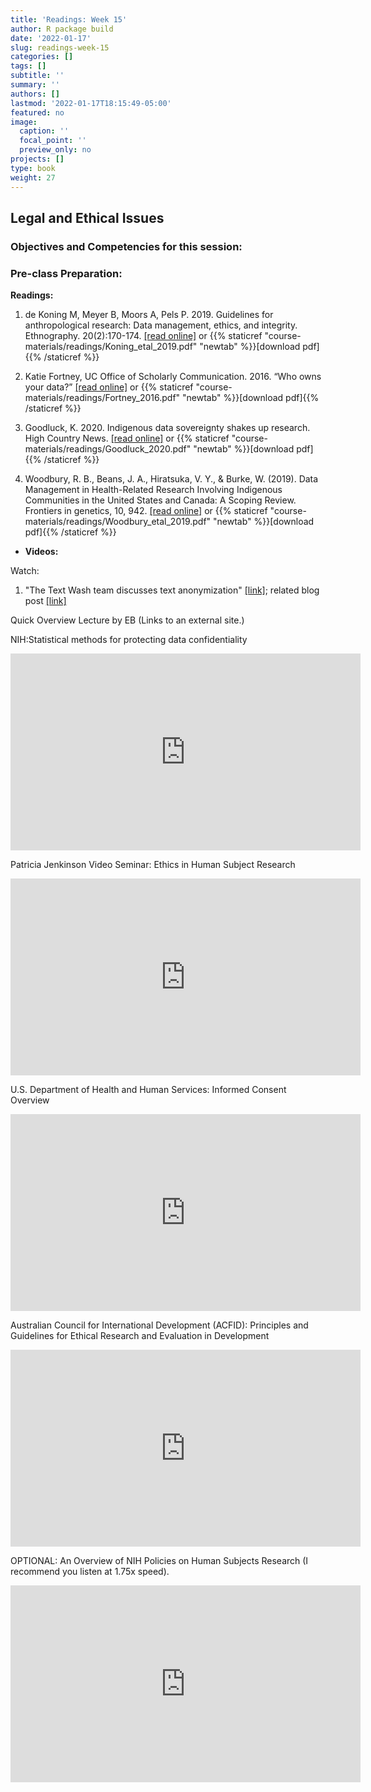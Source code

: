 ```yaml
---
title: 'Readings: Week 15'
author: R package build
date: '2022-01-17'
slug: readings-week-15
categories: []
tags: []
subtitle: ''
summary: ''
authors: []
lastmod: '2022-01-17T18:15:49-05:00'
featured: no
image:
  caption: ''
  focal_point: ''
  preview_only: no
projects: []
type: book
weight: 27
---
```



## Legal and Ethical Issues
 
### Objectives and Competencies for this session:


  
### Pre-class Preparation:
        
**Readings:** 

1.  de Koning M, Meyer B, Moors A, Pels P. 2019. Guidelines for anthropological research: Data management, ethics, and integrity. Ethnography. 20(2):170-174.  [[read online]](https://journals.sagepub.com/doi/10.1177/1466138119843312) or {{% staticref "course-materials/readings/Koning_etal_2019.pdf" "newtab" %}}[download pdf]{{% /staticref %}}

2.  Katie Fortney, UC Office of Scholarly Communication. 2016. “Who owns your data?”  [[read online]](https://uc3.cdlib.org/2016/09/08/who-owns-your-data/) or {{% staticref "course-materials/readings/Fortney_2016.pdf" "newtab" %}}[download pdf]{{% /staticref %}}

3. Goodluck, K. 2020. Indigenous data sovereignty shakes up research. High Country News. [[read online]](https://www.hcn.org/issues/52.11/indigenous-affairs-covid19-indigenous-data-sovereignty-shakes-up-research) or {{% staticref "course-materials/readings/Goodluck_2020.pdf" "newtab" %}}[download pdf]{{% /staticref %}}

4. Woodbury, R. B., Beans, J. A., Hiratsuka, V. Y., & Burke, W. (2019). Data Management in Health-Related Research Involving Indigenous Communities in the United States and Canada: A Scoping Review. Frontiers in genetics, 10, 942.  [[read online]](https://doi.org/10.3389/fgene.2019.00942) or {{% staticref "course-materials/readings/Woodbury_etal_2019.pdf" "newtab" %}}[download pdf]{{% /staticref %}}

* **Videos:** 

Watch: 

1.  "The Text Wash team discusses text anonymization" [[link]](https://youtu.be/5fFO4ROg4Vw); related blog post [[link]](https://ocean.sagepub.com/blog/making-sensitive-text-data-accessible-for-computational-social-science)


Quick Overview Lecture by EB (Links to an external site.)

NIH:Statistical methods for protecting data confidentiality

<iframe width="560" height="315" src="https://www.youtube.com/embed/3vN-6A2zbsk" title="YouTube video player" frameborder="0" allow="accelerometer; autoplay; clipboard-write; encrypted-media; gyroscope; picture-in-picture" allowfullscreen></iframe>


Patricia Jenkinson Video Seminar: Ethics in Human Subject Research

<iframe width="560" height="315" src="https://www.youtube.com/embed/e0uydNe4cQo" title="YouTube video player" frameborder="0" allow="accelerometer; autoplay; clipboard-write; encrypted-media; gyroscope; picture-in-picture" allowfullscreen></iframe>

 U.S. Department of Health and Human Services: Informed Consent Overview
 
 <iframe width="560" height="315" src="https://www.youtube.com/embed/Y7uI3sM9wtc" title="YouTube video player" frameborder="0" allow="accelerometer; autoplay; clipboard-write; encrypted-media; gyroscope; picture-in-picture" allowfullscreen></iframe>
 
 
Australian Council for International Development (ACFID): Principles and Guidelines for Ethical Research and Evaluation in Development

<iframe width="560" height="315" src="https://www.youtube.com/embed/ylkKCgEIMws" title="YouTube video player" frameborder="0" allow="accelerometer; autoplay; clipboard-write; encrypted-media; gyroscope; picture-in-picture" allowfullscreen></iframe>


OPTIONAL: An Overview of NIH Policies on Human Subjects Research (I recommend you listen at 1.75x speed).

<iframe width="560" height="315" src="https://www.youtube.com/embed/jPWxPgR-vww" title="YouTube video player" frameborder="0" allow="accelerometer; autoplay; clipboard-write; encrypted-media; gyroscope; picture-in-picture" allowfullscreen></iframe>
